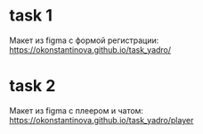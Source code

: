 # task 1
Макет из figma с формой регистрации: https://okonstantinova.github.io/task_yadro/
# task 2
Макет из figma с плеером и чатом: https://okonstantinova.github.io/task_yadro/player

